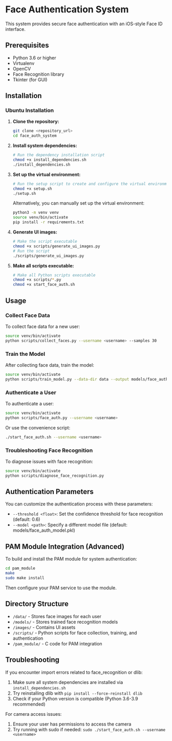 # Face Authentication System

This system provides secure face authentication with an iOS-style Face ID interface.

## Prerequisites

- Python 3.6 or higher
- Virtualenv
- OpenCV
- Face Recognition library
- Tkinter (for GUI)

## Installation

### Ubuntu Installation

1. **Clone the repository:**
   ```bash
   git clone <repository_url>
   cd face_auth_system
   ```

2. **Install system dependencies:**
   ```bash
   # Run the dependency installation script
   chmod +x install_dependencies.sh
   ./install_dependencies.sh
   ```

3. **Set up the virtual environment:**
   ```bash
   # Run the setup script to create and configure the virtual environment
   chmod +x setup.sh
   ./setup.sh
   ```

   Alternatively, you can manually set up the virtual environment:
   ```bash
   python3 -m venv venv
   source venv/bin/activate
   pip install -r requirements.txt
   ```

4. **Generate UI images:**
   ```bash
   # Make the script executable
   chmod +x scripts/generate_ui_images.py
   # Run the script
   ./scripts/generate_ui_images.py
   ```

5. **Make all scripts executable:**
   ```bash
   # Make all Python scripts executable
   chmod +x scripts/*.py
   chmod +x start_face_auth.sh
   ```

## Usage

### Collect Face Data

To collect face data for a new user:
```bash
source venv/bin/activate
python scripts/collect_faces.py --username <username> --samples 30
```

### Train the Model

After collecting face data, train the model:
```bash
source venv/bin/activate
python scripts/train_model.py --data-dir data --output models/face_auth_model.pkl
```

### Authenticate a User

To authenticate a user:
```bash
source venv/bin/activate
python scripts/face_auth.py --username <username>
```

Or use the convenience script:
```bash
./start_face_auth.sh --username <username>
```

### Troubleshooting Face Recognition

To diagnose issues with face recognition:
```bash
source venv/bin/activate
python scripts/diagnose_face_recognition.py
```

## Authentication Parameters

You can customize the authentication process with these parameters:

- `--threshold <float>`: Set the confidence threshold for face recognition (default: 0.6)
- `--model <path>`: Specify a different model file (default: models/face_auth_model.pkl)

## PAM Module Integration (Advanced)

To build and install the PAM module for system authentication:
```bash
cd pam_module
make
sudo make install
```

Then configure your PAM service to use the module.

## Directory Structure

- `/data/` - Stores face images for each user
- `/models/` - Stores trained face recognition models
- `/images/` - Contains UI assets
- `/scripts/` - Python scripts for face collection, training, and authentication
- `/pam_module/` - C code for PAM integration

## Troubleshooting

If you encounter import errors related to face_recognition or dlib:
1. Make sure all system dependencies are installed via `install_dependencies.sh`
2. Try reinstalling dlib with `pip install --force-reinstall dlib`
3. Check if your Python version is compatible (Python 3.6-3.9 recommended)

For camera access issues:
1. Ensure your user has permissions to access the camera
2. Try running with sudo if needed: `sudo ./start_face_auth.sh --username <username>`
